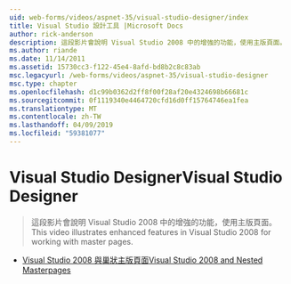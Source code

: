 ```yaml
---
uid: web-forms/videos/aspnet-35/visual-studio-designer/index
title: Visual Studio 設計工具 |Microsoft Docs
author: rick-anderson
description: 這段影片會說明 Visual Studio 2008 中的增強的功能，使用主版頁面。
ms.author: riande
ms.date: 11/14/2011
ms.assetid: 15730cc3-f122-45e4-8afd-bd8b2c8c83ab
msc.legacyurl: /web-forms/videos/aspnet-35/visual-studio-designer
msc.type: chapter
ms.openlocfilehash: d1c99b0362d2ff8f00f28af20e4324698b66681c
ms.sourcegitcommit: 0f1119340e4464720cfd16d0ff15764746ea1fea
ms.translationtype: MT
ms.contentlocale: zh-TW
ms.lasthandoff: 04/09/2019
ms.locfileid: "59381077"
---
```

# <a name="visual-studio-designer"></a><span data-ttu-id="3ba3f-103">Visual Studio Designer</span><span class="sxs-lookup"><span data-stu-id="3ba3f-103">Visual Studio Designer</span></span>

> <span data-ttu-id="3ba3f-104">這段影片會說明 Visual Studio 2008 中的增強的功能，使用主版頁面。</span><span class="sxs-lookup"><span data-stu-id="3ba3f-104">This video illustrates enhanced features in Visual Studio 2008 for working with master pages.</span></span>


- [<span data-ttu-id="3ba3f-105">Visual Studio 2008 與巢狀主版頁面</span><span class="sxs-lookup"><span data-stu-id="3ba3f-105">Visual Studio 2008 and Nested Masterpages</span></span>](visual-studio-2008-and-nested-masterpages.md)
